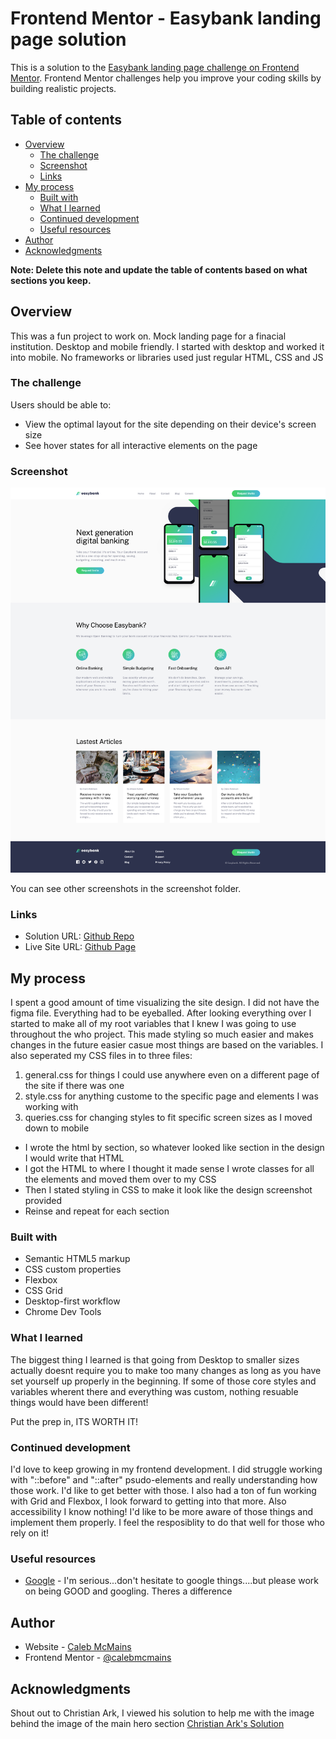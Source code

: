 # Frontend Mentor - Easybank landing page solution

This is a solution to the [Easybank landing page challenge on Frontend Mentor](https://www.frontendmentor.io/challenges/easybank-landing-page-WaUhkoDN). Frontend Mentor challenges help you improve your coding skills by building realistic projects.

## Table of contents

- [Overview](#overview)
  - [The challenge](#the-challenge)
  - [Screenshot](#screenshot)
  - [Links](#links)
- [My process](#my-process)
  - [Built with](#built-with)
  - [What I learned](#what-i-learned)
  - [Continued development](#continued-development)
  - [Useful resources](#useful-resources)
- [Author](#author)
- [Acknowledgments](#acknowledgments)

**Note: Delete this note and update the table of contents based on what sections you keep.**

## Overview

This was a fun project to work on.
Mock landing page for a finacial institution. Desktop and mobile friendly.
I started with desktop and worked it into mobile. No frameworks or libraries used just regular HTML, CSS and JS

### The challenge

Users should be able to:

- View the optimal layout for the site depending on their device's screen size
- See hover states for all interactive elements on the page

### Screenshot

![](./screenshots/desktop.png)

You can see other screenshots in the screenshot folder.

### Links

- Solution URL: [Github Repo](https://github.com/calebmcmains/caleb-easybank.git)
- Live Site URL: [Github Page](https://calebmcmains.github.io/caleb-easybank/)

## My process

I spent a good amount of time visualizing the site design. I did not have the figma file. Everything had to be eyeballed.
After looking everything over I started to make all of my root variables that I knew I was going to use throughout the who project. This made styling so much easier and makes changes in the future easier casue most things are based on the variables.
I also seperated my CSS files in to three files:

1. general.css for things I could use anywhere even on a different page of the site if there was one
2. style.css for anything custome to the specific page and elements I was working with
3. queries.css for changing styles to fit specific screen sizes as I moved down to mobile

- I wrote the html by section, so whatever looked like section in the design I would write that HTML
- I got the HTML to where I thought it made sense I wrote classes for all the elements and moved them over to my CSS
- Then I stated styling in CSS to make it look like the design screenshot provided
- Reinse and repeat for each section

### Built with

- Semantic HTML5 markup
- CSS custom properties
- Flexbox
- CSS Grid
- Desktop-first workflow
- Chrome Dev Tools

### What I learned

The biggest thing I learned is that going from Desktop to smaller sizes actually doesnt require you to make too many changes as long as you have set yourself up properly in the beginning.
If some of those core styles and variables wherent there and everything was custom, nothing resuable things would have been different!

Put the prep in, ITS WORTH IT!

### Continued development

I'd love to keep growing in my frontend development. I did struggle working with "::before" and "::after" psudo-elements and really understanding how those work. I'd like to get better with those.
I also had a ton of fun working with Grid and Flexbox, I look forward to getting into that more.
Also accessibility I know nothing! I'd like to be more aware of those things and implement them properly. I feel the resposiblity to do that well for those who rely on it!

### Useful resources

- [Google](https://www.google.com) - I'm serious...don't hesitate to google things....but please work on being GOOD and googling. Theres a difference

## Author

- Website - [Caleb McMains](https://www.calebmcmains.com)
- Frontend Mentor - [@calebmcmains](https://www.frontendmentor.io/profile/calebmcmains)

## Acknowledgments

Shout out to Christian Ark, I viewed his solution to help me with the image behind the image of the main hero section
[Christian Ark's Solution](https://github.com/christianArk/easybank-landing-page.git)
